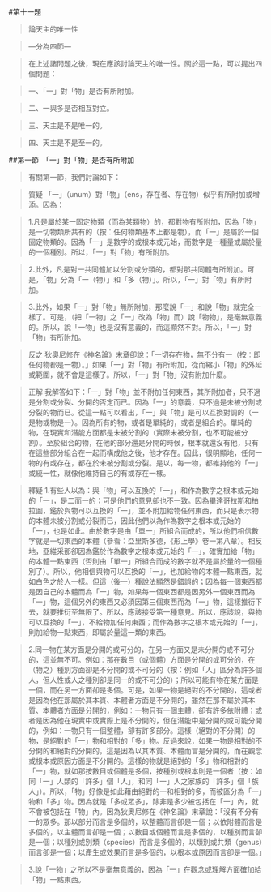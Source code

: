 #第十一題

>論天主的唯一性

>—分為四節—

>在上述諸問題之後，現在應該討論天主的唯一性。關於這一點，可以提出四個問題：

>一、「一」對「物」是否有所附加。

>二、一與多是否相互對立。

>三、天主是不是唯一的。

>四、天主是不是至一的。


##第一節　「一」對「物」是否有所附加
>有關第一節，我們討論如下：

>質疑	「一」（unum）對「物」（ens，存在者、存在物）似乎有所附加或增添。因為：

>1.凡是屬於某一固定物類（而為某類物）的，都對物有所附加，因為「物」是一切物類所共有的（按︰任何物類基本上都是物），而「一」是屬於一個固定物類的。因為「一」是數字的或根本或元始，而數字是一種量或屬於量的一個種別。所以，「一」對「物」有所附加。

>2.此外，凡是對一共同體加以分割或分類的，都對那共同體有所附加。可是，「物」分為「一（物）」和「多（物）」。所以，「一」對「物」有所附加。

>3.此外，如果「一」對「物」無所附加，那麼說「一」和說「物」就完全一樣了。可是，（把「一物」之「一」改為「物」而）說「物物」，是毫無意義的。所以，說「一物」也是沒有意義的，而這顯然不對。所以，「一」對「物」有所附加。

>反之	狄奧尼修在《神名論》末章卻說：「一切存在物，無不分有一（按︰即任何物都是一物）。」如果「一」對「物」有所附加，從而縮小「物」的外延或範圍，就不會是這樣了。所以，「一」對「物」沒有附加什麼。

>正解	我解答如下：「一」對「物」並不附加任何東西，其所附加者，只不過是分割或分裂、分開的否定而已。因為「一」的意義，只不過是未被分割或分裂的物而已。從這一點可以看出，「一」與「物」是可以互換對調的（一是物或物是一）。因為所有的物，或者是單純的，或者是組合的。單純的物，在現實和潛能方面都是未被分割的（實際未被分割，也不可能被分割）。至於組合的物，在他的部分還是分開的時候，根本就還沒有他，只有在這些部分組合在一起而構成他之後，他才存在。因此，很明顯地，任何一物的有或存在，都在於未被分割或分裂。是以，每一物，都維持他的「一」或統一性，就像他維持自己的有或存在一樣。

>釋疑	1.有些人以為：與「物」可以互換的「一」，和作為數字之根本或元始的「一」，是二而一的；可是他們的意見卻也不一致。因為畢達哥拉斯和柏拉圖，鑑於與物可以互換的「一」，並不附加給物任何東西，而只是表示物的本體未被分割或分裂而已，因此他們以為作為數字之根本或元始的「一」，也是如此。由於數字是由「單一」所組合而成的，所以他們相信數字就是一切東西的本體（參看︰亞里斯多德，《形上學》卷一第八章）。相反地，亞維采那卻因為鑑於作為數字之根本或元始的「一」，確實加給「物」的本體一點東西（否則由「單一」所組合而成的數字就不是屬於量的一個種別了）。所以，他相信與物可以互換的「一」，也加給物的本體一點東西，就如白色之於人一樣。但這（後一）種說法顯然是錯誤的；因為每一個東西都是因自己的本體而為「一」物，如果每一個東西都是因另外一個東西而為「一」物，這個另外的東西又必須因第三個東西而為「一」物，這樣推衍下去，就要推衍至無限了。所以，應該接受第一種意見。所以，應該說，與物可以互換的「一」，不給物加任何東西；而作為數字之根本或元始的「一」，則加給物一點東西，即屬於量這一類的東西。

>2.同一物在某方面是分開的或可分的，在另一方面又是未分開的或不可分的，這並無不可。例如︰那在數目（或個體）方面是分開的或可分的，在（物之）種別方面卻是不分開的或不可分的（按︰例如「人」區分為許多個人，但人性或人之種別卻是同一的或不可分的）；所以可能有物在某方面是一個，而在另一方面卻是多個。可是，如果一物是絕對的不分開的，這或者是因為他在那屬於其本質、本體者方面是不分開的，雖然在那不屬於其本質、本體者方面是分開的，例如︰一物只有一個主體，卻有許多依附體；或者是因為他在現實中或實際上是不分開的，但在潛能中是分開的或可能分開的，例如︰一物只有一個整體，卻有許多部分。這樣（絕對的不分開）的物，是絕對的「一」物和相對的「多」物。反過來說，如果一物是相對的不分開的和絕對的分開的，這是因為以其本質、本體而言是分開的，而在觀念或根本或原因方面是不分開的。這樣的物就是絕對的「多」物和相對的「一」物，就如那按數目或個體是多個，按種別或根本則是一個者（按︰如同「一」人類的「許多」個「人」，和同「一」人之家族的「許多」個「族人」）。所以，「物」好像是如此藉由絕對的一和相對的多，而被區分為「一」物和「多」物。因為就是「多或眾多」，除非是多少被包括在「一」內，就不會被包括在「物」內。因為狄奧尼修在《神名論》末章說：「沒有不分有一的眾多。那以部分而言是多個的，以整體而言卻是一個；以依附體而言是多個的，以主體而言卻是一個；以數目或個體而言是多個的，以種別而言卻是一個；以種別或別類（species）而言是多個的，以類別或共類（genus）而言卻是一個；以產生或效果而言是多個的，以根本或原因而言卻是一個。」

>3.說「一物」之所以不是毫無意義的，因為「一」在觀念或理解方面確加給「物」一點東西。
